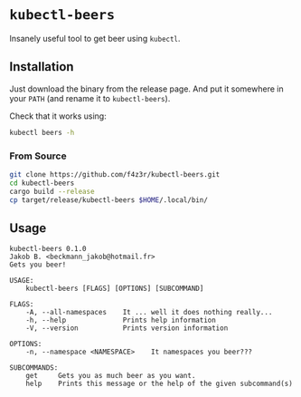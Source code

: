 # `kubectl-beers`

Insanely useful tool to get beer using `kubectl`.

## Installation

Just download the binary from the release page. And put it somewhere in your `PATH` (and rename it
to `kubectl-beers`).

Check that it works using:

```bash
kubectl beers -h
```

### From Source

```bash
git clone https://github.com/f4z3r/kubectl-beers.git
cd kubectl-beers
cargo build --release
cp target/release/kubectl-beers $HOME/.local/bin/
```

## Usage

```
kubectl-beers 0.1.0
Jakob B. <beckmann_jakob@hotmail.fr>
Gets you beer!

USAGE:
    kubectl-beers [FLAGS] [OPTIONS] [SUBCOMMAND]

FLAGS:
    -A, --all-namespaces    It ... well it does nothing really...
    -h, --help              Prints help information
    -V, --version           Prints version information

OPTIONS:
    -n, --namespace <NAMESPACE>    It namespaces you beer???

SUBCOMMANDS:
    get     Gets you as much beer as you want.
    help    Prints this message or the help of the given subcommand(s)
```
